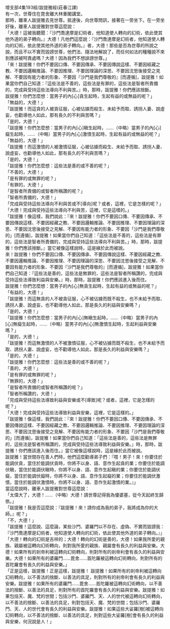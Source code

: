 增支部4集193經/跋提雅經(莊春江譯)  
有一次，世尊住在毘舍離大林重閣講堂。  
那時，離車人跋提雅去見世尊。抵達後，向世尊問訊，接著在一旁坐下。在一旁坐好後，離車人跋提雅對世尊這麼說：  
「大德！這被我聽聞：『沙門喬達摩是幻術者，他知道使人轉向的幻術，依此使其他外道的弟子轉向。』大德！凡他們這麼說：『沙門喬達摩是幻術者，他知道使人轉向的幻術，依此使其他外道的弟子轉向。』者，大德！那些是否為世尊的所說之說，而且不以不實而毀謗世尊，他們法、隨法地解說了，而任何如法的種種說不來到應該被呵責處嗎？大德！因為我們不想誹謗世尊。」  
「來！跋提雅！你們不要因口傳、不要因傳承、不要因傳說這樣、不要因經藏之教、不要因邏輯推論、不要因推理、不要因理論的深思、不要因沈思後接受之見解、不要因有能力者的形象、不要因『沙門是我們尊敬的』[而遵循]，跋提雅！如果當你們自己知道：『這些法是不善的，這些法是有罪的，這些法是智者所責備的，完成與受持這些法導向不利與苦。』時，那時，跋提雅！你們應該捨斷。  
跋提雅！你們怎麼想：當男子的內[心]貪生起時，生起有益的或無益的呢？」  
「無益的，大德！」  
「跋提雅！而這貪的人被貪征服，心被佔據而殺生、未給予而取、誘拐人妻、說虛妄，也勸導他人如此，那有長久的不利與苦嗎？」  
「是的，大德！」  
「跋提雅！你們怎麼想：當男子的內[心]瞋生起時，……（中略）當男子的內[心]癡生起時，……（中略）當男子的內[心]激憤生起時，生起有益的或無益的呢？」  
「無益的，大德！」  
「跋提雅！而這激憤的人被激憤征服，心被佔據而殺生、未給予而取、誘拐人妻、說虛妄，也勸導他人如此，那有長久的不利與苦嗎？」  
「是的，大德！」  
「跋提雅！你們怎麼想：這些法是善的或不善的呢？」  
「不善的，大德！」  
「是有罪的或無罪的呢？」  
「有罪的，大德！」  
「是智者所責備的或智者所稱讚的呢？」  
「智者所責備的，大德！」  
「完成與受持這些法導向不利與苦或不[導向]呢？或者，這裡，它是怎樣的呢？」  
「大德！完成與受持這些法導向不利與苦，這裡，它是這樣的。」  
「跋提雅！像這樣，我們說此：『來！跋提雅！你們不要因口傳、不要因傳承、不要因傳說這樣、不要因經藏之教、不要因邏輯推論、不要因推理、不要因理論的深思、不要因沈思後接受之見解、不要因有能力者的形象、不要因「沙門是我們尊敬的」[而遵循]，跋提雅！如果當你們自己知道：「這些法是不善的，這些法是有罪的，這些法是智者所責備的，完成與受持這些法導向不利與苦。」時，那時，跋提雅！你們應該捨斷。』當它被像這樣說時，這是緣於此而被說。  
來！跋提雅！你們不要因口傳、不要因傳承、不要因傳說這樣、不要因經藏之教、不要因邏輯推論、不要因推理、不要因理論的深思、不要因沈思後接受之見解、不要因有能力者的形象、不要因『沙門是我們尊敬的』[而遵循]，跋提雅！如果當你們自己知道：『這些法是善的，這些法是無罪的，這些法是智者所稱讚的，完成與受持這些法導致利益與安樂。』時，那時，跋提雅！你們應該進入後而住。  
跋提雅！你們怎麼想：當男子的內[心]無貪生起時，生起有益的或無益的呢？」  
「有益的，大德！」  
「跋提雅！而這無貪的人不被貪征服，心不被佔據而既不殺生，也不未給予而取、誘拐人妻、說虛妄，也不勸導他人如此，那是長久的利益與安樂嗎？」  
「是的，大德！」  
「跋提雅！你們怎麼想：當男子的內[心]無瞋生起時，……（中略）當男子的內[心]無癡生起時，……（中略）當男子的內[心]無激憤生起時，生起利益與安樂嗎？」  
「是的，大德！」  
「跋提雅！而這無激憤的人不被激憤征服，心不被佔據而既不殺生，也不未給予而取、誘拐人妻、說虛妄，也不勸導他人如此，那是長久的利益與安樂嗎？」  
「是的，大德！」  
「跋提雅！你們怎麼想：這些法是善的或不善的呢？」  
「善的，大德！」  
「是有罪的或無罪的呢？」  
「無罪的，大德！」  
「是智者所責備的或智者所稱讚的呢？」  
「智者所稱讚的，大德！」  
「完成與受持這些法導致利益與安樂或不[導致]呢？或者，這裡，它是怎樣的呢？」  
「大德！完成與受持這些法導致利益與安樂，這裡，它是這樣的。」  
「跋提雅！像這樣，我們說此：『來！跋提雅！你們不要因口傳、不要因傳承、不要因傳說這樣、不要因經藏之教、不要因邏輯推論、不要因推理、不要因理論的深思、不要因沈思後接受之見解、不要因有能力者的形象、不要因「沙門是我們尊敬的」[而遵循]，跋提雅！如果當你們自己知道：「這些法是善的，這些法是無罪的，這些法是智者所稱讚的，完成與受持這些法導致利益與安樂。」時，那時，跋提雅！你們應該進入後而住。』當它被像這樣說時，這是緣於此而被說。  
跋提雅！當世間存在善人們時，他們這麼勸導弟子們：『喂！男子！來！你要住於能調伏貪，當住於能調伏貪時，你將不以身、語、意作生起貪的業；你要住於能調伏瞋，當住於能調伏瞋時，你將不以身、語、意作生起瞋的業；你要住於能調伏癡，當住於能調伏癡時，你將不以身、語、意作生起癡的業；你要住於能調伏激憤，當住於能調伏激憤時，你將不以身、語、意作生起激憤的業。』」  
當這麼說時，離車人跋提雅對世尊這麼說：  
「太偉大了，大德！……（中略）大德！請世尊記得我為優婆塞，從今天起終生歸依。」  
「跋提雅！我是否這麼說：『跋提雅！來！請你成為我的弟子，我將成為你的大師。』呢？」  
「不，大德！」  
「跋提雅！這麼說、這麼論，某些沙門、婆羅門以不存在、虛偽、不實而毀謗我：『沙門喬達摩是幻術者，他知道使人轉向的幻術，依此使其他外道的弟子轉向。』」  
「大德！轉向的幻術是吉祥的；大德！轉向的幻術是善的，大德！如果我所愛的親族、親屬被這轉向幻術轉向，則對我所愛的親族、親屬會有長久的利益與安樂。大德！如果所有的剎帝利被這轉向幻術轉向，則對所有的剎帝利會有長久的利益與安樂。大德！如果所有的婆羅門……毘舍……首陀羅被這轉向幻術轉向，則對所有的首陀羅會有長久的利益與安樂。」  
「正是這樣，跋提雅！正是這樣，跋提雅！ 跋提雅！如果所有的剎帝利被這轉向幻術轉向，以不善法的捨斷、以善法的具足，則對所有的剎帝利會有長久的利益與安樂。跋提雅！如果所有的婆羅門……毘舍……首陀羅被這轉向幻術轉向，以不善法的捨斷、以善法的具足，則對所有的首陀羅會有長久的利益與安樂。跋提雅！如果包括天、魔、梵的世間；包括沙門、婆羅門、天、人的世代被這轉向幻術轉向，以不善法的捨斷、以善法的具足，則對包括天、魔、梵的世間；包括沙門、婆羅門、天、人的世代會有長久的利益與安樂。跋提雅！如果這些大娑羅[樹]被這轉向幻術轉向，以不善法的捨斷、以善法的具足，則對這些大娑羅[樹]會有長久的利益與安樂，何況說是人！」  
  
  
